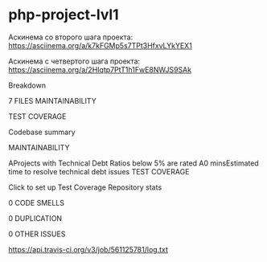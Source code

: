 # php-project-lvl1


Аскинема со второго шага проекта: https://asciinema.org/a/k7kFGMp5s7TPt3HfxvLYkYEX1

Аскинема с четвертого шага проекта: https://asciinema.org/a/2HIqtp7PtT1h1FwE8NWJS9SAk

Breakdown

7 FILES
MAINTAINABILITY

TEST COVERAGE

Codebase summary

MAINTAINABILITY

AProjects with Technical Debt Ratios below 5% are rated A0 minsEstimated time to resolve technical debt issues
TEST COVERAGE

Click to set up Test Coverage
Repository stats

0 CODE SMELLS

0 DUPLICATION

0 OTHER ISSUES

https://api.travis-ci.org/v3/job/561125781/log.txt
